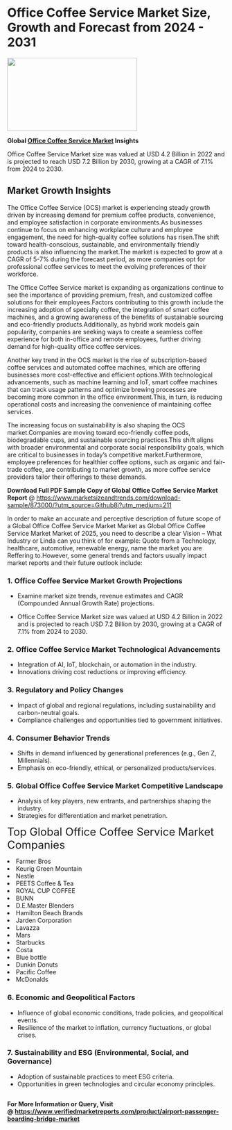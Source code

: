 <H1>Office Coffee Service Market Size, Growth and Forecast from 2024 - 2031</H1><img class="aligncenter size-medium wp-image-584254" src="https://thirdeyenews.in/wp-content/uploads/2024/09/Global-Market-Research-300x168.jpeg" alt="" width="300" height="168" /><p><strong>Global&nbsp;<a href="https://www.marketsizeandtrends.com/download-sample/873000/?utm_source=Github8j?utm_medium=211">Office Coffee Service Market</a> Insights</strong></p><p>Office Coffee Service Market size was valued at USD 4.2 Billion in 2022 and is projected to reach USD 7.2 Billion by 2030, growing at a CAGR of 7.1% from 2024 to 2030.</p><p><h2>Market Growth Insights</h2> <p>The Office Coffee Service (OCS) market is experiencing steady growth driven by increasing demand for premium coffee products, convenience, and employee satisfaction in corporate environments.As businesses continue to focus on enhancing workplace culture and employee engagement, the need for high-quality coffee solutions has risen.The shift toward health-conscious, sustainable, and environmentally friendly products is also influencing the market.The market is expected to grow at a CAGR of 5-7% during the forecast period, as more companies opt for professional coffee services to meet the evolving preferences of their workforce.</p> <p>The Office Coffee Service market is expanding as organizations continue to see the importance of providing premium, fresh, and customized coffee solutions for their employees.Factors contributing to this growth include the increasing adoption of specialty coffee, the integration of smart coffee machines, and a growing awareness of the benefits of sustainable sourcing and eco-friendly products.Additionally, as hybrid work models gain popularity, companies are seeking ways to create a seamless coffee experience for both in-office and remote employees, further driving demand for high-quality office coffee services.</p> <p>Another key trend in the OCS market is the rise of subscription-based coffee services and automated coffee machines, which are offering businesses more cost-effective and efficient options.With technological advancements, such as machine learning and IoT, smart coffee machines that can track usage patterns and optimize brewing processes are becoming more common in the office environment.This, in turn, is reducing operational costs and increasing the convenience of maintaining coffee services.</p> <p>The increasing focus on sustainability is also shaping the OCS market.Companies are moving toward eco-friendly coffee pods, biodegradable cups, and sustainable sourcing practices.This shift aligns with broader environmental and corporate social responsibility goals, which are critical to businesses in today’s competitive market.Furthermore, employee preferences for healthier coffee options, such as organic and fair-trade coffee, are contributing to market growth, as more coffee service providers tailor their offerings to these demands.</p> <p><span class=""><strong>Download Full PDF Sample Copy of Global Office Coffee Service Market Report</strong> @ <a href="https://www.marketsizeandtrends.com/download-sample/873000/?utm_source=Github8j?utm_medium=211" target="_blank">https://www.marketsizeandtrends.com/download-sample/873000/?utm_source=Github8j?utm_medium=211</a></span></p><p>In order to make an accurate and perceptive description of future scope of a Global&nbsp;Office Coffee Service Market Market as Global&nbsp;Office Coffee Service Market Market of 2025, you need to describe a clear Vision &ndash; What Industry or Linda can you think of for example: Quote from a Technology, healthcare, automotive, renewable energy, name the market you are Reffering to.However, some general trends and factors usually impact market reports and their future outlook include:</p><h3>1.&nbsp;<strong>Office Coffee Service Market Growth Projections</strong></h3><ul><li>Examine market size trends, revenue estimates and CAGR (Compounded Annual Growth Rate) projections.</li><li><p>Office Coffee Service Market size was valued at USD 4.2 Billion in 2022 and is projected to reach USD 7.2 Billion by 2030, growing at a CAGR of 7.1% from 2024 to 2030.</p></li></ul><h3>2.&nbsp;<strong>Office Coffee Service Market Technological Advancements</strong></h3><ul><li>Integration of AI, IoT, blockchain, or automation in the industry.</li><li>Innovations driving cost reductions or improving efficiency.</li></ul><h3>3.&nbsp;<strong>Regulatory and Policy Changes</strong></h3><ul><li>Impact of global and regional regulations, including sustainability and carbon-neutral goals.</li><li>Compliance challenges and opportunities tied to government initiatives.</li></ul><h3>4.&nbsp;<strong>Consumer Behavior Trends</strong></h3><ul><li>Shifts in demand influenced by generational preferences (e.g., Gen Z, Millennials).</li><li>Emphasis on eco-friendly, ethical, or personalized products/services.</li></ul><h3>5.&nbsp;<strong>Global Office Coffee Service Market Competitive Landscape</strong></h3><ul><li>Analysis of key players, new entrants, and partnerships shaping the industry.</li><li>Strategies for differentiation and market penetration.</li></ul><p data-pm-slice="1 1 []"><span style="color: inherit; font-family: inherit; font-size: 25px;">Top Global Office Coffee Service Market Companies</span></p><div class="" data-test-id=""><p><li>Farmer Bros</li><li> Keurig Green Mountain</li><li> Nestle</li><li> PEETS Coffee & Tea</li><li> ROYAL CUP COFFEE</li><li> BUNN</li><li> D.E.Master Blenders</li><li> Hamilton Beach Brands</li><li> Jarden Corporation</li><li> Lavazza</li><li> Mars</li><li> Starbucks</li><li> Costa</li><li> Blue bottle</li><li> Dunkin Donuts</li><li> Pacific Coffee</li><li> McDonalds</li></p></div><h3>6.&nbsp;<strong>Economic and Geopolitical Factors</strong></h3><ul><li>Influence of global economic conditions, trade policies, and geopolitical events.</li><li>Resilience of the market to inflation, currency fluctuations, or global crises.</li></ul><h3>7.&nbsp;<strong>Sustainability and ESG (Environmental, Social, and Governance)</strong></h3><ul><li>Adoption of sustainable practices to meet ESG criteria.</li><li>Opportunities in green technologies and circular economy principles.</li></ul><h2><strong style="font-size: 14px;">For More Information or Query, Visit @&nbsp;</strong><a style="background-color: #ffffff; font-size: 14px;" href="https://www.marketsizeandtrends.com/report/office-coffee-service-market/" target="_blank">https://www.verifiedmarketreports.com/product/airport-passenger-boarding-bridge-market</a></h2>